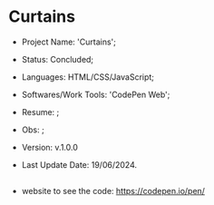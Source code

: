 # Curtains

- Project Name: 'Curtains';
- Status: Concluded;
- Languages: HTML/CSS/JavaScript;
- Softwares/Work Tools: 'CodePen Web';
- Resume: ;
- Obs: ;
- Version: v.1.0.0

- Last Update Date: 19/06/2024.

##
- website to see the code: https://codepen.io/pen/